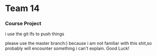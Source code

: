 # Team 14
### Course Project

i use the git lfs to push things


please use the master branch:)
because i am not familiar with this shit,so probably will encounter something i can't explain. Good Luck!
